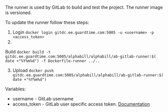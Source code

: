 The runner is used by GitLab to build and test the project. The runner image is versioned.

To update the runner follow these steps:

1. Login `docker login gitdc.ee.guardtime.com:5005 -u <username> -p <access_token>`
2.

Build `docker build -t gitdc.ee.guardtime.com:5005/alphabill/alphabill/ab-gitlab-runner:$( date +"%Y%m%d") -f Dockerfile-runner ../..`

3. Upload `docker push gitdc.ee.guardtime.com:5005/alphabill/alphabill/ab-gitlab-runner:$( date +"%Y%m%d")`

Variables:

* username - GitLab username
* access_token - GitLab user specific access
  token. [Documentation](https://docs.gitlab.com/ee/user/profile/personal_access_tokens.html)
